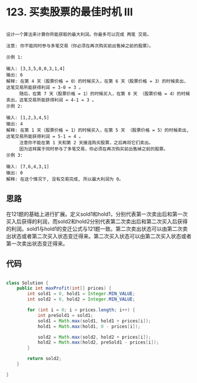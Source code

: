 # 123. 买卖股票的最佳时机 III
```给定一个数组，它的第 i 个元素是一支给定的股票在第 i 天的价格。

设计一个算法来计算你所能获取的最大利润。你最多可以完成 两笔 交易。

注意: 你不能同时参与多笔交易（你必须在再次购买前出售掉之前的股票）。

示例 1:

输入: [3,3,5,0,0,3,1,4]
输出: 6
解释: 在第 4 天（股票价格 = 0）的时候买入，在第 6 天（股票价格 = 3）的时候卖出，这笔交易所能获得利润 = 3-0 = 3 。
     随后，在第 7 天（股票价格 = 1）的时候买入，在第 8 天 （股票价格 = 4）的时候卖出，这笔交易所能获得利润 = 4-1 = 3 。
示例 2:

输入: [1,2,3,4,5]
输出: 4
解释: 在第 1 天（股票价格 = 1）的时候买入，在第 5 天 （股票价格 = 5）的时候卖出, 这笔交易所能获得利润 = 5-1 = 4 。   
     注意你不能在第 1 天和第 2 天接连购买股票，之后再将它们卖出。   
     因为这样属于同时参与了多笔交易，你必须在再次购买前出售掉之前的股票。
示例 3:

输入: [7,6,4,3,1] 
输出: 0 
解释: 在这个情况下, 没有交易完成, 所以最大利润为 0。

```

## 思路
在121题的基础上进行扩展。定义sold1和hold1，分别代表第一次卖出后和第一次买入后获得的利润，而sold2和hold2分别代表第二次卖出后和第二次买入后获得的利润。sold1与hold1的变迁公式与121题一致。第二次卖出状态可以由第二次卖出状态或者第二次买入状态变迁得来。第二次买入状态可以由第二次买入状态或者第一次卖出状态变迁得来。

## 代码

```java

class Solution {
    public int maxProfit(int[] prices) {
        int sold1 = 0, hold1 = Integer.MIN_VALUE;
        int sold2 = 0, hold2 = Integer.MIN_VALUE;

        for (int i = 0; i < prices.length; i++) {
            int preSold1 = sold1;
            sold1 = Math.max(sold1, hold1 + prices[i]);
            hold1 = Math.max(hold1, 0 - prices[i]);

            sold2 = Math.max(sold2, hold2 + prices[i]);
            hold2 = Math.max(hold2, preSold1 - prices[i]);
        }

        return sold2;
    }

}
```

